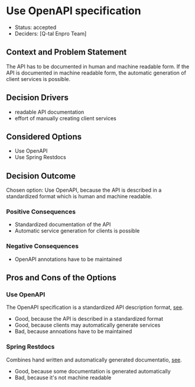 # Use OpenAPI specification

* Status: accepted
* Deciders: [Q-tal Enpro Team]

## Context and Problem Statement

The API has to be documented in human and machine readable form. If the API is documented in machine readable form, the automatic generation of client services is possible.

## Decision Drivers

* readable API documentation
* effort of manually creating client services

## Considered Options

* Use OpenAPI
* Use Spring Restdocs

## Decision Outcome

Chosen option: Use OpenAPI, because the API is described in a standardized format which is human and machine readable.

### Positive Consequences

* Standardized documentation of the API
* Automatic service generation for clients is possible

### Negative Consequences <!-- optional -->

* OpenAPI annotations have to be maintained

## Pros and Cons of the Options <!-- optional -->

### Use OpenAPI

The OpenAPI specification is a standardized API description format, [see](https://swagger.io/docs/specification/about/). 

* Good, because the API is described in a standardized format
* Good, because clients may automatically generate services
* Bad, because annoations have to be maintained

### Spring Restdocs

Combines hand written and automatically generated documentatio, [see](https://spring.io/projects/spring-restdocs).

* Good, because some documentation is generated automatically
* Bad, because it's not machine readable